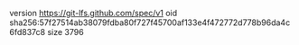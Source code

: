 version https://git-lfs.github.com/spec/v1
oid sha256:57f27514ab38079fdba80f727f45700af133e4f472772d778b96da4c6fd837c8
size 3796
